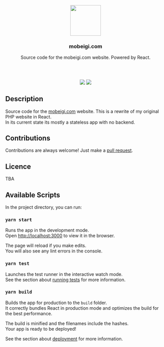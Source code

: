 <p align="center">
<img src="https://mobeigi.com/images/avatar/avatar_500x500.png" height="96px" width="96px"/>
<br/>
<h3 align="center">mobeigi.com</h3>
<p align="center">Source code for the mobeigi.com website. Powered by React.</p>
<h2></h2>
</p>
<br />

<p align="center">
<a href="../../issues"><img src="https://img.shields.io/github/issues/mobeigi/mobeigi.com.svg?style=flat-square" /></a>
<a href="../../pulls"><img src="https://img.shields.io/github/issues-pr/mobeigi/mobeigi.com.svg?style=flat-square" /></a> 
</p>

## Description
Source code for the [mobeigi.com](http://mobeigi.com/) website. This is a rewrite of my original PHP website in React.  
In its current state its mostly a stateless app with no backend.  

## Contributions
Contributions are always welcome!
Just make a [pull request](../../pulls).

## Licence
TBA

## Available Scripts

In the project directory, you can run:

### `yarn start`

Runs the app in the development mode.<br />
Open [http://localhost:3000](http://localhost:3000) to view it in the browser.

The page will reload if you make edits.<br />
You will also see any lint errors in the console.

### `yarn test`

Launches the test runner in the interactive watch mode.<br />
See the section about [running tests](https://facebook.github.io/create-react-app/docs/running-tests) for more information.

### `yarn build`

Builds the app for production to the `build` folder.<br />
It correctly bundles React in production mode and optimizes the build for the best performance.

The build is minified and the filenames include the hashes.<br />
Your app is ready to be deployed!

See the section about [deployment](https://facebook.github.io/create-react-app/docs/deployment) for more information.
